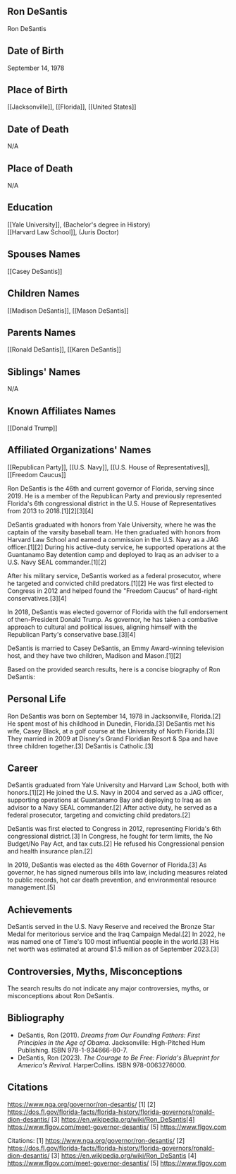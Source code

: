 ## Ron DeSantis
Ron DeSantis

## Date of Birth
September 14, 1978

## Place of Birth
[[Jacksonville]], [[Florida]], [[United States]]

## Date of Death
N/A

## Place of Death
N/A

## Education
[[Yale University]], (Bachelor's degree in History)  
[[Harvard Law School]], (Juris Doctor)

## Spouses Names
[[Casey DeSantis]]

## Children Names
[[Madison DeSantis]], [[Mason DeSantis]]

## Parents Names
[[Ronald DeSantis]], [[Karen DeSantis]]

## Siblings' Names
N/A

## Known Affiliates Names
[[Donald Trump]]

## Affiliated Organizations' Names
[[Republican Party]], [[U.S. Navy]], [[U.S. House of Representatives]], [[Freedom Caucus]]

Ron DeSantis is the 46th and current governor of Florida, serving since 2019. He is a member of the Republican Party and previously represented Florida's 6th congressional district in the U.S. House of Representatives from 2013 to 2018.[1][2][3][4]

DeSantis graduated with honors from Yale University, where he was the captain of the varsity baseball team. He then graduated with honors from Harvard Law School and earned a commission in the U.S. Navy as a JAG officer.[1][2] During his active-duty service, he supported operations at the Guantanamo Bay detention camp and deployed to Iraq as an adviser to a U.S. Navy SEAL commander.[1][2]

After his military service, DeSantis worked as a federal prosecutor, where he targeted and convicted child predators.[1][2] He was first elected to Congress in 2012 and helped found the "Freedom Caucus" of hard-right conservatives.[3][4]

In 2018, DeSantis was elected governor of Florida with the full endorsement of then-President Donald Trump. As governor, he has taken a combative approach to cultural and political issues, aligning himself with the Republican Party's conservative base.[3][4]

DeSantis is married to Casey DeSantis, an Emmy Award-winning television host, and they have two children, Madison and Mason.[1][2]

Based on the provided search results, here is a concise biography of Ron DeSantis:

## Personal Life
Ron DeSantis was born on September 14, 1978 in Jacksonville, Florida.[2] He spent most of his childhood in Dunedin, Florida.[3] DeSantis met his wife, Casey Black, at a golf course at the University of North Florida.[3] They married in 2009 at Disney's Grand Floridian Resort & Spa and have three children together.[3] DeSantis is Catholic.[3]

## Career
DeSantis graduated from Yale University and Harvard Law School, both with honors.[1][2] He joined the U.S. Navy in 2004 and served as a JAG officer, supporting operations at Guantanamo Bay and deploying to Iraq as an advisor to a Navy SEAL commander.[2] After active duty, he served as a federal prosecutor, targeting and convicting child predators.[2] 

DeSantis was first elected to Congress in 2012, representing Florida's 6th congressional district.[3] In Congress, he fought for term limits, the No Budget/No Pay Act, and tax cuts.[2] He refused his Congressional pension and health insurance plan.[2]

In 2019, DeSantis was elected as the 46th Governor of Florida.[3] As governor, he has signed numerous bills into law, including measures related to public records, hot car death prevention, and environmental resource management.[5]

## Achievements
DeSantis served in the U.S. Navy Reserve and received the Bronze Star Medal for meritorious service and the Iraq Campaign Medal.[2] In 2022, he was named one of Time's 100 most influential people in the world.[3] His net worth was estimated at around $1.5 million as of September 2023.[3]

## Controversies, Myths, Misconceptions
The search results do not indicate any major controversies, myths, or misconceptions about Ron DeSantis.

## Bibliography
- DeSantis, Ron (2011). *Dreams from Our Founding Fathers: First Principles in the Age of Obama*. Jacksonville: High-Pitched Hum Publishing. ISBN 978-1-934666-80-7.
- DeSantis, Ron (2023). *The Courage to Be Free: Florida's Blueprint for America's Revival*. HarperCollins. ISBN 978-0063276000.

## Citations 
https://www.nga.org/governor/ron-desantis/
[1] 
[2] https://dos.fl.gov/florida-facts/florida-history/florida-governors/ronald-dion-desantis/
[3] https://en.wikipedia.org/wiki/Ron_DeSantis[4] https://www.flgov.com/meet-governor-desantis/
[5] https://www.flgov.com

Citations:
[1] https://www.nga.org/governor/ron-desantis/
[2] https://dos.fl.gov/florida-facts/florida-history/florida-governors/ronald-dion-desantis/
[3] https://en.wikipedia.org/wiki/Ron_DeSantis
[4] https://www.flgov.com/meet-governor-desantis/
[5] https://www.flgov.com